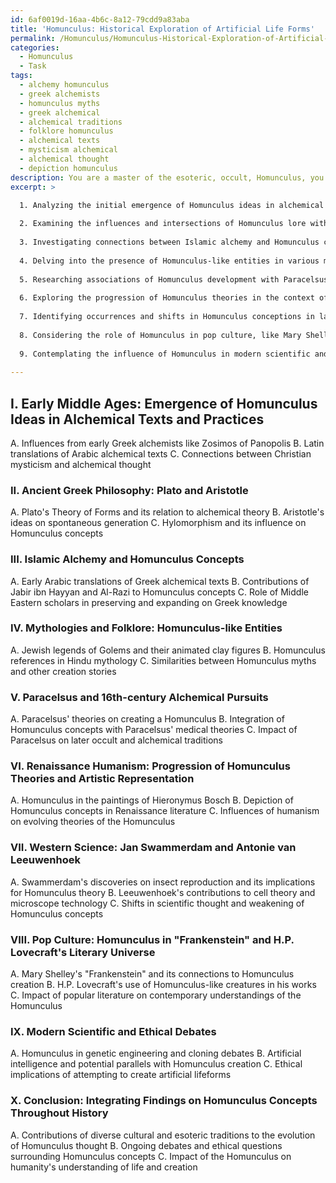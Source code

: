 ```yaml
---
id: 6af0019d-16aa-4b6c-8a12-79cdd9a83aba
title: 'Homunculus: Historical Exploration of Artificial Life Forms'
permalink: /Homunculus/Homunculus-Historical-Exploration-of-Artificial-Life-Forms/
categories:
  - Homunculus
  - Task
tags:
  - alchemy homunculus
  - greek alchemists
  - homunculus myths
  - greek alchemical
  - alchemical traditions
  - folklore homunculus
  - alchemical texts
  - mysticism alchemical
  - alchemical thought
  - depiction homunculus
description: You are a master of the esoteric, occult, Homunculus, you complete tasks to the absolute best of your ability, no matter if you think you were not trained to do the task specifically, you will attempt to do it anyways, since you have performed the tasks you are given with great mastery, accuracy, and deep understanding of what is requested. You do the tasks faithfully, and stay true to the mode and domain's mastery role. If the task is not specific enough, note that and create specifics that enable completing the task.
excerpt: >

  1. Analyzing the initial emergence of Homunculus ideas in alchemical texts and practices of the early Middle Ages.
  
  2. Examining the influences and intersections of Homunculus lore with ancient Greek philosophy, particularly in the works of Plato and Aristotle.
  
  3. Investigating connections between Islamic alchemy and Homunculus concepts, focusing on notable figures such as Jabir ibn Hayyan or Al-Razi.
  
  4. Delving into the presence of Homunculus-like entities in various mythologies and folklore, including tales of animated clay figures in Jewish legends or the animated homunculus in Hindu mythology.
  
  5. Researching associations of Homunculus development with Paracelsus' alchemical pursuits and his contributions to the understanding of these creatures in the 16th century.
  
  6. Exploring the progression of Homunculus theories in the context of Renaissance humanism and its effects on artistic representations.
  
  7. Identifying occurrences and shifts in Homunculus conceptions in later Western science, highlighting pivotal scholars, such as Jan Swammerdam or Antonie van Leeuwenhoek, who shaped the modern scientific perception of the Homunculus.
  
  8. Considering the role of Homunculus in pop culture, like Mary Shelley's "Frankenstein" or H.P. Lovecraft's literary universe, and the impact of these works on contemporary societal notions of the Homunculus.
  
  9. Contemplating the influence of Homunculus in modern scientific and ethical debates, such as genetic engineering, cloning, and artificial intelligence.
  
---
```

## I. Early Middle Ages: Emergence of Homunculus Ideas in Alchemical Texts and Practices 
   A. Influences from early Greek alchemists like Zosimos of Panopolis
   B. Latin translations of Arabic alchemical texts
   C. Connections between Christian mysticism and alchemical thought

### II. Ancient Greek Philosophy: Plato and Aristotle
   A. Plato's Theory of Forms and its relation to alchemical theory
   B. Aristotle's ideas on spontaneous generation
   C. Hylomorphism and its influence on Homunculus concepts

### III. Islamic Alchemy and Homunculus Concepts
   A. Early Arabic translations of Greek alchemical texts
   B. Contributions of Jabir ibn Hayyan and Al-Razi to Homunculus concepts
   C. Role of Middle Eastern scholars in preserving and expanding on Greek knowledge

### IV. Mythologies and Folklore: Homunculus-like Entities 
   A. Jewish legends of Golems and their animated clay figures
   B. Homunculus references in Hindu mythology
   C. Similarities between Homunculus myths and other creation stories

### V. Paracelsus and 16th-century Alchemical Pursuits
   A. Paracelsus' theories on creating a Homunculus
   B. Integration of Homunculus concepts with Paracelsus' medical theories
   C. Impact of Paracelsus on later occult and alchemical traditions

### VI. Renaissance Humanism: Progression of Homunculus Theories and Artistic Representation
   A. Homunculus in the paintings of Hieronymus Bosch
   B. Depiction of Homunculus concepts in Renaissance literature
   C. Influences of humanism on evolving theories of the Homunculus

### VII. Western Science: Jan Swammerdam and Antonie van Leeuwenhoek
   A. Swammerdam's discoveries on insect reproduction and its implications for Homunculus theory
   B. Leeuwenhoek's contributions to cell theory and microscope technology
   C. Shifts in scientific thought and weakening of Homunculus concepts

### VIII. Pop Culture: Homunculus in "Frankenstein" and H.P. Lovecraft's Literary Universe
   A. Mary Shelley's "Frankenstein" and its connections to Homunculus creation
   B. H.P. Lovecraft's use of Homunculus-like creatures in his works
   C. Impact of popular literature on contemporary understandings of the Homunculus

### IX. Modern Scientific and Ethical Debates
   A. Homunculus in genetic engineering and cloning debates
   B. Artificial intelligence and potential parallels with Homunculus creation
   C. Ethical implications of attempting to create artificial lifeforms

### X. Conclusion: Integrating Findings on Homunculus Concepts Throughout History
   A. Contributions of diverse cultural and esoteric traditions to the evolution of Homunculus thought
   B. Ongoing debates and ethical questions surrounding Homunculus concepts
   C. Impact of the Homunculus on humanity's understanding of life and creation
